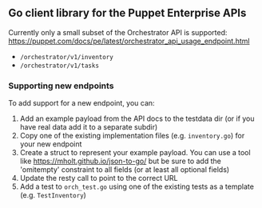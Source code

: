 ## Go client library for the Puppet Enterprise APIs

Currently only a small subset of the Orchestrator API is supported: https://puppet.com/docs/pe/latest/orchestrator_api_usage_endpoint.html

* `/orchestrator/v1/inventory`
* `/orchestrator/v1/tasks`

### Supporting new endpoints

To add support for a new endpoint, you can:
1. Add an example payload from the API docs to the testdata dir (or if you have real data add it to a separate subdir)
2. Copy one of the existing implementation files (e.g. `inventory.go`) for your new endpoint
3. Create a struct to represent your example payload. You can use a tool like https://mholt.github.io/json-to-go/ but be sure to add the 'omitempty' constraint to all fields (or at least all optional fields)
4. Update the resty call to point to the correct URL
5. Add a test to `orch_test.go` using one of the existing tests as a template (e.g. `TestInventory`)
